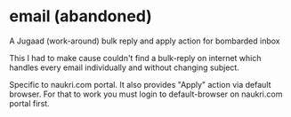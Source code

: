 # email (abandoned)
A Jugaad (work-around) bulk reply and apply action for bombarded inbox

This I had to make cause couldn't find a bulk-reply on internet which handles every email individually and without changing subject.

Specific to naukri.com portal. It also provides "Apply" action via default browser. For that to work you must login to default-browser on naukri.com portal first.
